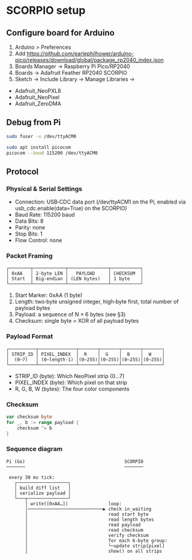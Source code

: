 
# SCORPIO setup

## Configure board for Arduino

1. Arduino > Preferences
2. Add https://github.com/earlephilhower/arduino-pico/releases/download/global/package_rp2040_index.json
3. Boards Manager -> Raspberry Pi Pico/RP2040
4. Boards -> Adafruit Feather RP2040 SCORPIO
5. Sketch -> Include Library -> Manage Libraries ->
  - Adafruit_NeoPXL8
  - Adafruit_NeoPixel
  - Adafruit_ZeroDMA

## Debug from Pi

```bash
sudo fuser -v /dev/ttyACM0

sudo apt install picocom
picocom --baud 115200 /dev/ttyACM0
```

## Protocol

### Physical & Serial Settings

- Connection: USB‑CDC data port (/dev/ttyACM1 on the Pi, enabled via usb_cdc.enable(data=True) on the SCORPIO)
- Baud Rate: 115200 baud
- Data Bits: 8
- Parity: none
- Stop Bits: 1
- Flow Control: none

### Packet Framing

```
┌────────┬────────────┬───────────────┬───────────┐
│ 0xAA   │ 2-byte LEN │   PAYLOAD     │ CHECKSUM  │
│ Start  │ Big‑endian │ (LEN bytes)   │ 1 byte    │
└────────┴────────────┴───────────────┴───────────┘
```

1. Start Marker: 0xAA (1 byte)
2. Length: two‑byte unsigned integer, high‑byte first, total number of payload bytes
3. Payload: a sequence of N × 6 bytes (see §3)
4. Checksum: single byte = XOR of all payload bytes

### Payload Format

```
┌──────────┬──────────────┬───────┬───────┬───────┬───────┐
│ STRIP_ID │ PIXEL_INDEX  │  R    │  G    │  B    │  W    │
│  (0–7)   │ (0–length‑1) │(0–255)│(0–255)│(0–255)│(0–255)│
└──────────┴──────────────┴───────┴───────┴───────┴───────┘
```

- STRIP_ID (byte): Which NeoPixel strip (0…7)
- PIXEL_INDEX (byte): Which pixel on that strip
- R, G, B, W (bytes): The four color components

### Checksum

```go
var checksum byte
for _, b := range payload {
    checksum ^= b
}
```

### Sequence diagram

```
Pi (Go)                                     SCORPIO
───────                                     ───────

 every 30 ms tick:
   ┌───────────────────┐
   │ build diff list   │
   │ serialize payload │
   └───┬───────────────┘
       │ write([0xAA…])               loop:
       │────────────────────────────▶ check in_waiting
       │                              read start byte
       │                              read length bytes
       │                              read payload
       │                              read checksum
       │                              verify checksum
       │                              for each 6‑byte group:
       │                              └─update strip[pixel]
       │                              show() on all strips
```
